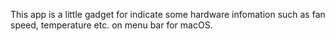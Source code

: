 This app is a little gadget for indicate some hardware infomation such as fan speed, temperature etc. on menu bar for macOS.
